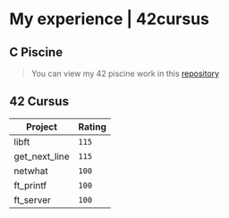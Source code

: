 # My experience | 42cursus

## C Piscine 
>You can view my 42 piscine work in this [repository](https://github.com/sunnycatnice/C-Piscine)

## 42 Cursus


| Project | Rating |
| ------ | ------ |
| libft | `115`|
| get_next_line | `115` |
| netwhat | `100` |
| ft_printf | `100` |
| ft_server | `100` |
